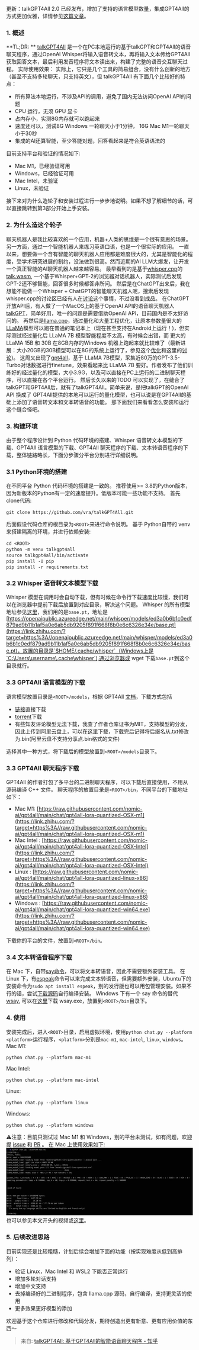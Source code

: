 更新：talkGPT4All 2.0 已经发布，增加了支持的语言模型数量，集成GPT4All的方式更加优雅，详情参见[这篇文章](https://zhuanlan.zhihu.com/p/632592897)。
### 1. 概述
**TL;DR: **
[talkGPT4All](https://link.zhihu.com/?target=https%3A//github.com/vra/talkGPT4All) 是一个在PC本地运行的基于talkGPT和GPT4All的语音聊天程序，通过OpenAI Whisper将输入语音转文本，再将输入文本传给GPT4All获取回答文本，最后利用发音程序将文本读出来，构建了完整的语音交互聊天过程。
实际使用效果：
实际上，它只是几个工具的简易组合，没有什么创新的地方（甚至不支持多轮聊天，只支持英文），但 talkGPT4All 有下面几个比较好的特点：

- 所有算法本地运行，不涉及API的调用，避免了国内无法访问OpenAI API的问题
- CPU 运行，无须 GPU 显卡
- 占内存小，实测8G内存就可以跑起来
- 速度还可以，测试8G Windows 一轮聊天小于1分钟， 16G Mac M1一轮聊天小于30秒
- 集成的AI还算智能，至少答能对题，回答看起来是符合英语语法的

目前支持平台和验证的情况如下: 

- Mac M1，已经验证可用
- Windows，已经验证可用
- Mac Intel，未验证
- Linux，未验证 

接下来对为什么造轮子和安装过程进行一步步地说明。如果不想了解细节的话，可以直接跳转到第3部分开始上手安装。 
### 2. 为什么造这个轮子
聊天机器人是我比较喜欢的一个应用，机器+人类的思维是一个很有意思的场景。另一方面，通过一个智能机器人来练习英语口语，也是一个很实际的应用。
一直以来，想要做一个含有智能的聊天机器人应用都是难度很大的，尤其是智能化的程度，受学术研究进展的制约，没法做到很高。然而近期的AI LLM大爆发，让开发一个真正智能的AI聊天机器人越来越容易。
最早看到的是基于[whisper.cpp](https://link.zhihu.com/?target=https%3A//github.com/ggerganov/whisper.cpp)的[talk.wasm](https://link.zhihu.com/?target=https%3A//github.com/ggerganov/whisper.cpp/tree/master/examples/talk.wasm), 一个基于Whisper+GPT-2的浏览器对话机器人，实际测试后发现GPT-2还不够智能，回答很多时候都答非所问。
然后是在ChatGPT出来后，我在想能不能做一个Whisper + ChatGPT的智能聊天机器人呢，搜索后发现whisper.cpp的讨论区已经有人在[讨论](https://link.zhihu.com/?target=https%3A//github.com/ggerganov/whisper.cpp/discussions/167%23discussioncomment-4334628)这个事情，不过没看到成品。
在ChatGPT 开放API后，有人做了一个MacOS上的基于OpenAI API的语音聊天机器人[talkGPT](https://link.zhihu.com/?target=https%3A//github.com/chenyukang/talkGPT)，简单好用，唯一的问题是需要借助OpenAI API，目前国内是不太好访问的。
再然后是[llama.cpp](https://link.zhihu.com/?target=https%3A//github.com/ggerganov/llama.cpp)，通过量化和大量工程优化，让原本参数量很大的[LLaMA](https://link.zhihu.com/?target=https%3A//github.com/facebookresearch/llama)模型可以跑在普通的笔记本上（现在甚至支持在Android上运行！)，但实际测试经过量化后 LLaMA 7B 模型智能程度不太高，有时候会出错，而 更大的LLaMA 15B 和 30B 在8GB内存的Windows 机器上跑起来就比较难了（最新进展：大小20GB的30B模型可以在8G的系统上运行了，参见这个[优化](https://link.zhihu.com/?target=https%3A//github.com/ggerganov/llama.cpp/pull/613)和这里的[讨论](https://link.zhihu.com/?target=https%3A//github.com/ggerganov/llama.cpp/discussions/638))。
这周又出现了[gpt4all](https://link.zhihu.com/?target=https%3A//github.com/nomic-ai/gpt4all)，基于 LLaMA 7B模型，采集近80万的GPT-3.5-Turbo对话数据进行finetune，效果看起来比 LLaMA 7B 要好。作者发布了他们训练好的经过量化的模型，大小3.9G，以及可以直接在PC上运行的二进制聊天程序，可以直接在各个平台运行。
然后长久以来的TODO 可以实现了，在缝合了talkGPT和GPT4All后，就有了talkGPT4All。简单来说，是把talkGPT的OpenAI API 换成了 GPT4All提供的本地可以运行的量化模型，也可以说是在GPT4All的基础上添加了语音转文本和文本转语音的功能。
那下面我们来看看怎么安装和运行这个缝合怪吧。
### 3. 构建环境
由于整个程序设计到 Python 代码环境的搭建、Whisper 语音转文本模型的下载、GPT4All 语言模型的下载、GPT4All 聊天程序的下载、文本转语音程序的下载，整体链路略长，下面分步骤分平台分别进行详细说明。
### 3.1 Python环境的搭建
在不同平台 Python 代码环境的搭建是一致的。
推荐使用>= 3.8的Python版本，因为新版本的Python有一定的速度提升。低版本可能一些功能不支持。 首先clone代码:
```
git clone https://github.com/vra/talkGPT4All.git
```
后面假设代码仓库的根目录为`<ROOT>`来进行命令说明。
基于 Python自带的 venv 来搭建隔离的环境，并进行依赖安装:
```
cd <ROOT>
python -m venv talkgpt4all
source talkgpt4all/bin/activate
pip install -U pip
pip install -r requirements.txt
```
### 3.2 Whisper 语音转文本模型下载
Whisper 模型在调用时会自动下载，但有时候在命令行下载速度比较慢，我们可以在浏览器中提前下载后放置到对应目录，解决这个问题。 Whisper 的所有模型地址参见[这里](https://link.zhihu.com/?target=https%3A//github.com/openai/whisper/blob/b80bcf610d89960bc658b61af9c333fc6d978d78/whisper/__init__.py%23L18-L29)，我们用的是`base.pt`，地址是[https://openaipublic.azureedge.net/main/whisper/models/ed3a0b6b1c0edf879ad9b11b1af5a0e6ab5db9205f891f668f8b0e6c6326e34e/base.pt](https://link.zhihu.com/?target=https%3A//openaipublic.azureedge.net/main/whisper/models/ed3a0b6b1c0edf879ad9b11b1af5a0e6ab5db9205f891f668f8b0e6c6326e34e/base.pt)，放置的目录是`$HOME/.cache/whisper`（Windows上是`C:\Users\username\.cache\whisper`),通过浏览器或 wget 下载`base.pt`到这个目录就行。
### 3.3 GPT4All 语言模型的下载
语言模型放置目录是`<ROOT>/models`，根据 GPT4All [文档](https://link.zhihu.com/?target=https%3A//github.com/nomic-ai/gpt4all%23try-it-yourself)，下载方式包括

- [链接](https://link.zhihu.com/?target=https%3A//the-eye.eu/public/AI/models/nomic-ai/gpt4all/gpt4all-lora-quantized.bin)直接下载
- [torrent](https://link.zhihu.com/?target=https%3A//tinyurl.com/gpt4all-lora-quantized)下载
- 有些知友评论模型无法下载，我查了作者仓库证书为MIT，支持模型的分发，因此上传到阿里云盘上，可以在[这里](https://link.zhihu.com/?target=https%3A//www.aliyundrive.com/s/AQizPp3sozx)下载，下载完后记得将后缀名从.txt修改为.bin(阿里云盘不支持分享点.bin格式的文件)

选择其中一种方式，将下载后的模型放置到`<ROOT>/models`目录下。
### 3.3 GPT4All 聊天程序下载
GPT4All 的作者打包了多平台的二进制聊天程序，可以下载后直接使用，不用从源码编译 C++ 文件。
聊天程序的放置目录是`<ROOT>/bin`，不同平台的下载地址如下： 

- Mac M1: [https://raw.githubusercontent.com/nomic-ai/gpt4all/main/chat/gpt4all-lora-quantized-OSX-m1](https://link.zhihu.com/?target=https%3A//raw.githubusercontent.com/nomic-ai/gpt4all/main/chat/gpt4all-lora-quantized-OSX-m1)
- Mac Intel : [https://raw.githubusercontent.com/nomic-ai/gpt4all/main/chat/gpt4all-lora-quantized-OSX-Intel](https://link.zhihu.com/?target=https%3A//raw.githubusercontent.com/nomic-ai/gpt4all/main/chat/gpt4all-lora-quantized-OSX-Intel)
- Linux : [https://raw.githubusercontent.com/nomic-ai/gpt4all/main/chat/gpt4all-lora-quantized-linux-x86](https://link.zhihu.com/?target=https%3A//raw.githubusercontent.com/nomic-ai/gpt4all/main/chat/gpt4all-lora-quantized-linux-x86)
- Windows : [https://raw.githubusercontent.com/nomic-ai/gpt4all/main/chat/gpt4all-lora-quantized-win64.exe](https://link.zhihu.com/?target=https%3A//raw.githubusercontent.com/nomic-ai/gpt4all/main/chat/gpt4all-lora-quantized-win64.exe)

下载你的平台的文件，放置到`<ROOT>/bin`。
### 3.4 文本转语音程序下载
在 Mac 下，自带[say命令](https://link.zhihu.com/?target=https%3A//ss64.com/osx/say.html)，可以将文本转语音，因此不需要额外安装工具。
在 Linux 下，有[espeak](https://link.zhihu.com/?target=https%3A//espeak.sourceforge.net/)命令可以来完成文本转语音，但需要额外安装，Ubuntu下的安装命令为`sudo apt install espeak`，别的发行版也可以用包管理安装。如果不行的话，尝试[下载源码](https://link.zhihu.com/?target=https%3A//espeak.sourceforge.net/download.html)自行编译安装。
Windows 下有一个 say 命令的替代 [wsay](https://link.zhihu.com/?target=https%3A//github.com/p-groarke/wsay), 可以在[这里](https://link.zhihu.com/?target=https%3A//github.com/p-groarke/wsay/releases/tag/v1.5.0)下载 wsay.exe，放置到`<ROOT>/bin`目录下。
### 4. 使用
安装完成后，进入`<ROOT>`目录，启用虚拟环境，使用`python chat.py --platform <platform>`运行程序，`<platform>`分别是`mac-m1`, `mac-intel`, `linux`, `windows`。
Mac M1:
```
python chat.py --platform mac-m1
```
Mac Intel:
```
python chat.py --platform mac-intel
```
Linux:
```
python chat.py --platform linux
```
Windows:
```
python chat.py --platform windows
```
⚠️注意：目前只测试过 Mac M1 和 Windows，别的平台未测试，如有问题，欢迎提 [issue](https://link.zhihu.com/?target=https%3A//github.com/vra/talkGPT4All/issues) 和 [PR](https://link.zhihu.com/?target=https%3A//github.com/vra/talkGPT4All/pulls) 。
在 Mac 上使用效果如下: 
![image.jpg](../images/2b6b60277c128da5bb1712560afbe0eb.jpeg)
也可以参见本文开头的视频或[这里](https://www.zhihu.com/zvideo/1625779747656515584)。
### 5. 后续改进思路
目前实现还是比较粗糙，计划后续会增加下面的功能（按实现难度从低到高排列）：

-  验证 Linux，Mac Intel 和 WSL2 下能否正常运行 
- 增加多轮对话支持
- 增加中文支持 
- 去掉编译好的二进制程序，包含 llama.cpp 源码，自行编译，支持更灵活的使用 
- 更多效果更好模型的添加

欢迎基于这个仓库进行修改和代码分发，期待创造出更有新意、更有应用价值的东西～

> 来自: [talkGPT4All: 基于GPT4All的智能语音聊天程序 - 知乎](https://zhuanlan.zhihu.com/p/618826760)

